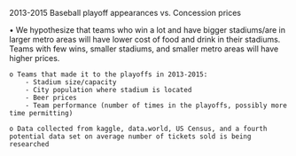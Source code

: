2013-2015 Baseball playoff appearances vs. Concession prices

• We hypothesize that teams who win a lot and have bigger stadiums/are in larger metro areas will have lower cost of food and drink in their stadiums. Teams with few wins, smaller stadiums, and smaller metro areas will have higher prices.

	o Teams that made it to the playoffs in 2013-2015:
		- Stadium size/capacity
		- City population where stadium is located
		- Beer prices
		- Team performance (number of times in the playoffs, possibly more time permitting)

	o Data collected from kaggle, data.world, US Census, and a fourth potential data set on average number of tickets sold is being researched
